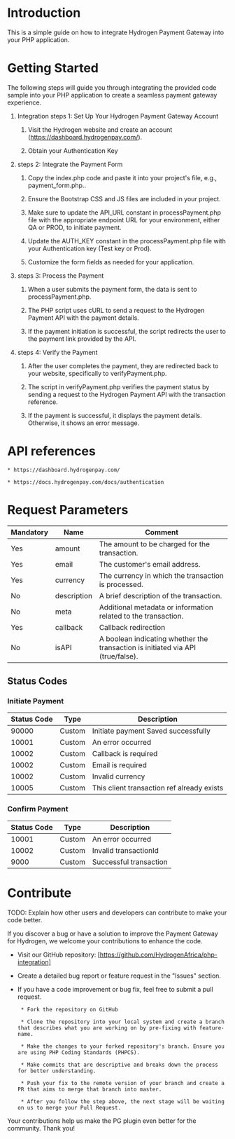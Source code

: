 # Introduction 

This is a simple guide on how to integrate Hydrogen Payment Gateway into your PHP application.

# Getting Started

The following steps will guide you through integrating the provided code sample into your PHP application to create a seamless payment gateway experience.

1.	Integration steps 1: Set Up Your Hydrogen Payment Gateway Account

    1.  Visit the Hydrogen website and create an account (https://dashboard.hydrogenpay.com/).

    2.  Obtain your Authentication Key

2.	steps 2: Integrate the Payment Form

    1.  Copy the index.php code and paste it into your project's file, e.g., payment_form.php..

    2.  Ensure the Bootstrap CSS and JS files are included in your project.

    3.  Make sure to update the API_URL constant in processPayment.php file with the appropriate endpoint URL for your environment, either QA or    PROD, to initiate payment.

    4.  Update the AUTH_KEY constant in the processPayment.php file with your Authentication key (Test key or Prod).

    5.  Customize the form fields as needed for your application.

3.	steps 3: Process the Payment

    1.  When a user submits the payment form, the data is sent to processPayment.php.

    2.  The PHP script uses cURL to send a request to the Hydrogen Payment API with the payment details.

    3.  If the payment initiation is successful, the script redirects the user to the payment link provided by the API.

4.	steps 4: Verify the Payment

    1.  After the user completes the payment, they are redirected back to your website, specifically to verifyPayment.php.

    2.  The script in verifyPayment.php verifies the payment status by sending a request to the Hydrogen Payment API with the transaction reference.

    3.  If the payment is successful, it displays the payment details. Otherwise, it shows an error message.

#	API references

    * https://dashboard.hydrogenpay.com/

    * https://docs.hydrogenpay.com/docs/authentication


# Request Parameters

| Mandatory | Name        | Comment                                               |
|-----------|-------------|-------------------------------------------------------|
| Yes       | amount      | The amount to be charged for the transaction.         |
| Yes       | email       | The customer's email address.                         |
| Yes       | currency    | The currency in which the transaction is processed.   |
| No       | description | A brief description of the transaction.               |
| No       | meta        | Additional metadata or information related to the transaction. |
| Yes       | callback    | Callback redirection
| No       | isAPI       | A boolean indicating whether the transaction is initiated via API (true/false). |

## Status Codes

### Initiate Payment

| Status Code | Type   | Description                               |
|-------------|--------|-------------------------------------------|
| 90000       | Custom | Initiate payment Saved successfully       |
| 10001       | Custom | An error occurred                         |
| 10002       | Custom | Callback is required                      |
| 10002       | Custom | Email is required                          |
| 10002       | Custom | Invalid currency                          |
| 10005       | Custom | This client transaction ref already exists|

### Confirm Payment

| Status Code | Type   | Description                           |
|-------------|--------|---------------------------------------|
| 10001       | Custom | An error occurred                     |
| 10002       | Custom | Invalid transactionId                 |
| 9000        | Custom | Successful transaction                |


# Contribute
TODO: Explain how other users and developers can contribute to make your code better. 

If you discover a bug or have a solution to improve the Payment Gateway for Hydrogen,
we welcome your contributions to enhance the code.

 * Visit our GitHub repository: [https://github.com/HydrogenAfrica/php-integration]

 * Create a detailed bug report or feature request in the "Issues" section.

 * If you have a code improvement or bug fix, feel free to submit a pull request.

        * Fork the repository on GitHub

        * Clone the repository into your local system and create a branch that describes what you are working on by pre-fixing with feature-name.

        * Make the changes to your forked repository's branch. Ensure you are using PHP Coding Standards (PHPCS).

        * Make commits that are descriptive and breaks down the process for better understanding.

        * Push your fix to the remote version of your branch and create a PR that aims to merge that branch into master.
        
        * After you follow the step above, the next stage will be waiting on us to merge your Pull Request.
        
 Your contributions help us make the PG plugin even better for the community. Thank you!

